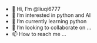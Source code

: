 - 👋 Hi, I’m @liuqi6777
- 👀 I’m interested in python and AI
- 🌱 I’m currently learning python
- 💞️ I’m looking to collaborate on ...
- 📫 How to reach me ...

<!---
liuqi6777/liuqi6777 is a ✨ special ✨ repository because its `README.md` (this file) appears on your GitHub profile.
You can click the Preview link to take a look at your changes.
--->
